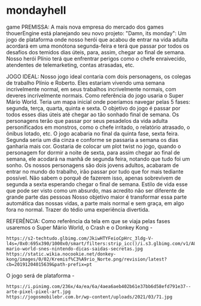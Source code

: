 # mondayhell
game
PREMISSA:
  A mais nova empresa do mercado dos games thouerEngine está planejando seu novo projeto: "Damn, its monday": Um jogo de plataforma onde nosso herói que acabou de entrar na vida adulta acordará em uma monótona segunda-feira e terá que passar por todos os desafios dos temidos dias úteis, para, assim, chegar ao final de semana. Nosso herói Plínio terá que enfrentrar perigos como o chefe enraivecido, atendentes de telemarketing, contas atrasadas, etc.

JOGO IDEAL: 
  Nosso jogo ideal contaria com dois personagens, os colegas de trabalho Plínio e Roberto. Eles estariam vivendo uma semana incrívelmente normal, em seus trabalhos incrivelmente normais, com deveres incrívelmente normais. Como referência do jogo usaria o Super Mário World. Teria um mapa inicial onde poeríamos navegar pelas 5 fases: segunda, terça, quarta, quinta e sexta. O objetivo do jogo é passar por todos esses dias úteis até chegar ao tão sonhado final de semana. Os personagens terão que passar por seus pesadelos da vida adulta personificados em monstros, como o chefe irritado, o relatório atrasado, o ônibus lotado, etc. O jogo acabaria no final da quinta fase, sexta feira. Segunda seria um dia cinza e conforme se passaria a semana os dias ganharia mais cor. Gostaria de colocar um plot twist no jogo, quando o personagem for dormir a noite de sexta, para assim chegar ao final de semana, ele acodará na manhã de segunda feira, notando que tudo foi um sonho. 
  Os nossos personagens são dois jovens adultos, acabaram de entrar no mundo do trabalho, irão passar por tudo que for mais tediante possível. Não sabem o porquê de fazerem isso, apenas sobrevivem de segunda a sexta esperando chegar o final de semana. Estilo de vida esse que pode ser visto como um absurdo, mas acredito não ser diferente de grande parte das pessoas
  Nosso objetivo maior é transformar essa parte automática das nossas vidas, a parte mais normal e sem graça, em algo fora no normal. Trazer do tédio uma experiência divertida. 

REFERÊNCIA: 
  Como referência da tela em que se viaja pelas fases usaremos o Super Mário World, o Crash e o Donkey Kong - 

    https://s2-techtudo.glbimg.com/JkiwHTYFeioCpHrc_3ldg-V-l4s=/0x0:695x390/1000x0/smart/filters:strip_icc()/i.s3.glbimg.com/v1/AUTH_08fbf48bc0524877943fe86e43087e7a/internal_photos/bs/2020/E/p/y68LFGRNiQflca56juZQ/super- 
    mario-world-snes-nintendo-dicas-saidas-secretas.jpg
    https://static.wikia.nocookie.net/donkey-kong/images/0/02/Kremisf%C3%A9rio_Norte.png/revision/latest?cb=20191204015639&path-prefix=pt

  O jogo será de plataforma - 
  
    https://i.pinimg.com/236x/4a/ea/6a/4aea6aeb402b61e37bb6d58efd791e37--arte-pixel-pixel-art.jpg 
    https://jogosmobilebr.com.br/wp-content/uploads/2021/03/71.jpg

    
